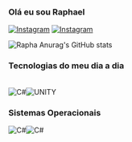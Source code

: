 ### Olá eu sou Raphael 


[![Instagram](https://img.shields.io/badge/Instagram-E4405F?style=for-the-badge&logo=instagram&logoColor=white)](https://instagram.com/rapha.gamedev)
[![Instagram](https://img.shields.io/badge/Notion-000000?style=for-the-badge&logo=notion&logoColor=white)](https://www.notion.so/A-Divina-Com-dia-GameDev-a5bdd3fc66ed42b281d009c6b640d092)


![Rapha Anurag's GitHub stats](https://github-readme-stats.vercel.app/api?username=raphagamedev&show_icons=true&theme=dracula)

### Tecnologias do meu dia a dia

<div style= "display: inline_block"></br>
<img align="center" alt="C#" src="https://img.shields.io/badge/C%23-239120?style=for-the-badge&logo=c-sharp&logoColor=white" /><img align="center" alt="UNITY" src="https://img.shields.io/badge/Unity-100000?style=for-the-badge&logo=unity&logoColor=white" />

</div>

### Sistemas Operacionais

<img align="center" alt="C#" src="https://img.shields.io/badge/Cent%20OS-262577?style=for-the-badge&logo=CentOS&logoColor=white" /><img align="center" alt="C#" src="https://img.shields.io/badge/Debian-A81D33?style=for-the-badge&logo=debian&logoColor=white"/>
</div>
